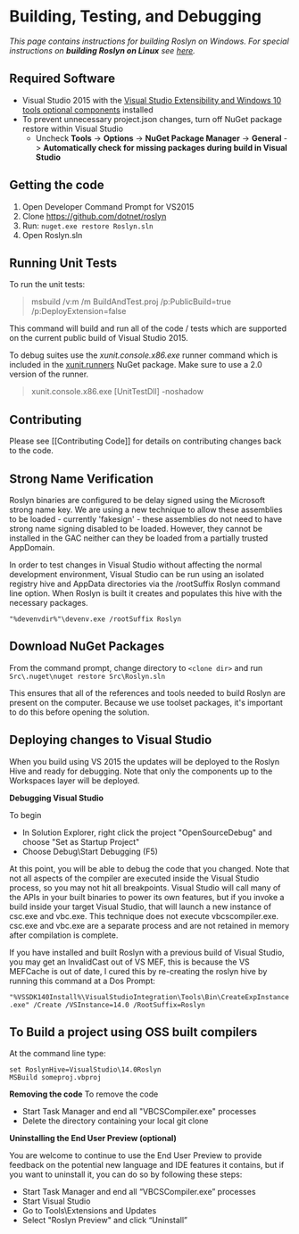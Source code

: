# Building, Testing, and Debugging
_This page contains instructions for building Roslyn on Windows. For special instructions on **building Roslyn on Linux** see [here](https://github.com/dotnet/roslyn/blob/master/docs/infrastructure/cross-platform.md)._

## Required Software

- Visual Studio 2015 with the [Visual Studio Extensibility and Windows 10 tools optional components](https://github.com/dotnet/roslyn/wiki/Getting-Started-on-Visual-Studio-2015) installed
- To prevent unnecessary project.json changes, turn off NuGet package restore within Visual Studio
  - Uncheck **Tools** -> **Options** -> **NuGet Package Manager** -> **General** -> **Automatically check for missing packages during build in Visual Studio**

## Getting the code

1. Open Developer Command Prompt for VS2015
2. Clone https://github.com/dotnet/roslyn
3. Run: `nuget.exe restore Roslyn.sln`
4. Open Roslyn.sln 

## Running Unit Tests
To run the unit tests:

> msbuild /v:m /m BuildAndTest.proj /p:PublicBuild=true /p:DeployExtension=false

This command will build and run all of the code / tests which are supported on the current public build of Visual Studio 2015.  

To debug suites use the *xunit.console.x86.exe* runner command which is included in the [xunit.runners](https://www.nuget.org/packages/xunit.runners) NuGet package.  Make sure to use a 2.0 version of the runner.  

> xunit.console.x86.exe [UnitTestDll] -noshadow 

## Contributing
Please see [[Contributing Code]] for details on contributing changes back to the code.

## Strong Name Verification
Roslyn binaries are configured to be delay signed using the Microsoft strong name key.  We are using a new technique to allow these assemblies to be loaded - currently 'fakesign' - these assemblies do not need to have strong name signing disabled to be loaded.  However, they cannot be installed in the GAC neither can they be loaded from a partially trusted AppDomain.

In order to test changes in Visual Studio without affecting the normal development environment, Visual Studio can be run using an isolated registry hive and AppData directories via the /rootSuffix Roslyn command line option.  When Roslyn is built it creates and populates this hive with the necessary packages.

```
"%devenvdir%"\devenv.exe /rootSuffix Roslyn
```

## Download NuGet Packages
From the command prompt, change directory to `<clone dir>` and run `Src\.nuget\nuget restore Src\Roslyn.sln`

This ensures that all of the references and tools needed to build Roslyn are present on the computer.  Because we use toolset packages, it's important to do this before opening the solution.

## Deploying changes to Visual Studio
When you build using VS 2015 the updates will be deployed to the Roslyn Hive and ready for debugging.  Note that only the components up to the Workspaces layer will be deployed.  

**Debugging Visual Studio**

To begin

* In Solution Explorer, right click the project "OpenSourceDebug" and choose "Set as Startup Project"
* Choose Debug\Start Debugging (F5)

At this point, you will be able to debug the code that you changed.  Note that not all aspects of the compiler are executed inside the Visual Studio process, so you may not hit all breakpoints.  Visual Studio will call many of the APIs in your built binaries to power its own features, but if you invoke a build inside your target Visual Studio, that will launch a new instance of csc.exe and vbc.exe.  This technique does not execute vbcscompiler.exe.  csc.exe and vbc.exe are a separate process and are not retained in memory after compilation is complete.

If you have installed and built Roslyn with a previous build of Visual Studio, you may get an InvalidCast out of VS MEF, this is because the VS MEFCache is out of date, I cured this by re-creating the roslyn hive by running this command at a Dos Prompt:

`"%VSSDK140Install%\VisualStudioIntegration\Tools\Bin\CreateExpInstance.exe" /Create /VSInstance=14.0 /RootSuffix=Roslyn`

## To Build a project using OSS built compilers
At the command line type: 

```
set RoslynHive=VisualStudio\14.0Roslyn
MSBuild someproj.vbproj
```

**Removing the code**
To remove the code

* Start Task Manager and end all "VBCSCompiler.exe" processes
* Delete the directory containing your local git clone

**Uninstalling the End User Preview (optional)**

You are welcome to continue to use the End User Preview to provide feedback on the potential new language and IDE features it contains, but if you want to uninstall it, you can do so by following these steps:

* Start Task Manager and end all “VBCSCompiler.exe” processes
* Start Visual Studio
* Go to Tools\Extensions and Updates
* Select "Roslyn Preview" and click “Uninstall”
